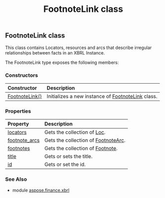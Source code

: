 ﻿---
title: FootnoteLink class
second_title: Aspose.Finance for Python via .NET API References
description: 
type: docs
weight: 190
url: /python-net/aspose.finance.xbrl/footnotelink/
is_root: false
---

## FootnoteLink class

This class contains Locators, resources and arcs that describe irregular relationships between facts in an XBRL Instance.



The FootnoteLink type exposes the following members:

### Constructors
| Constructor | Description |
| :- | :- |
| [FootnoteLink()](/finance/python-net/aspose.finance.xbrl/footnotelink/__init__/#) | Initializes a new instance of [FootnoteLink](/finance/python-net/aspose.finance.xbrl/footnotelink) class. |


### Properties
| Property | Description |
| :- | :- |
| [locators](/finance/python-net/aspose.finance.xbrl/footnotelink/locators) | Gets the collection of [Loc](/finance/python-net/aspose.finance.xbrl/loc). |
| [footnote_arcs](/finance/python-net/aspose.finance.xbrl/footnotelink/footnote_arcs) | Gets the collection of [FootnoteArc](/finance/python-net/aspose.finance.xbrl/footnotearc). |
| [footnotes](/finance/python-net/aspose.finance.xbrl/footnotelink/footnotes) | Gets the collection of [Footnote](/finance/python-net/aspose.finance.xbrl/footnote). |
| [title](/finance/python-net/aspose.finance.xbrl/footnotelink/title) | Gets or sets the title. |
| [id](/finance/python-net/aspose.finance.xbrl/footnotelink/id) | Gets or set the id. |


### See Also

* module [aspose.finance.xbrl](../)
